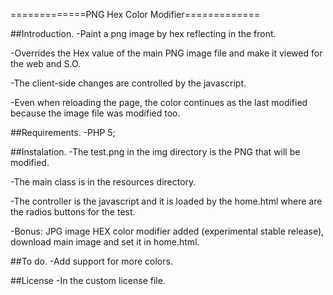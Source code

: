﻿=============PNG Hex Color Modifier=============

##Introduction.
-Paint a png image by hex reflecting in the front.

-Overrides the Hex value of the main PNG image file and make it viewed for the web and S.O.

-The client-side changes are controlled by the javascript.

-Even when reloading the page, the color continues as the last modified because the image file was modified too.

##Requirements.
-PHP 5;

##Instalation.
-The test.png in the img directory is the PNG that will be modified.

-The main class is in the resources directory.

-The controller is the javascript and it is loaded by the home.html where are the radios buttons for the test.

-Bonus: JPG image HEX color modifier added (experimental stable release), download main image and set it in home.html.

##To do.
-Add support for more colors.

##License
-In the custom license file.